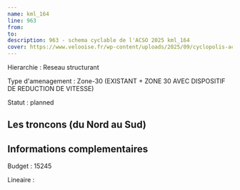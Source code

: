 ```yaml
---
name: kml_164 
line: 963
from: 
to:  
description: 963 - schema cyclable de l'ACSO 2025 kml_164 
cover: https://www.velooise.fr/wp-content/uploads/2025/09/cyclopolis-acso-default.jpg
---
```

Hierarchie : Reseau structurant

Type d'amenagement : Zone-30 (EXISTANT + ZONE 30 AVEC DISPOSITIF DE REDUCTION DE VITESSE)

Statut : planned

## Les troncons (du Nord au Sud)

## Informations complementaires

Budget  : 15245 

Lineaire :

